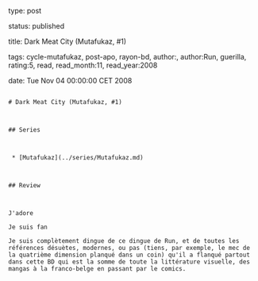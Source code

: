 type: post
status: published
title: Dark Meat City (Mutafukaz, #1)
tags:  cycle-mutafukaz,  post-apo,  rayon-bd, author:, author:Run, guerilla, rating:5, read, read_month:11, read_year:2008
date: Tue Nov 04 00:00:00 CET 2008
~~~~~~
# Dark Meat City (Mutafukaz, #1)

## Series

 * [Mutafukaz](../series/Mutafukaz.md)

## Review

J'adore  
Je suis fan  
Je suis complètement dingue de ce dingue de Run, et de toutes les références désuètes, modernes, ou pas (tiens, par exemple, le mec de la quatrième dimension planqué dans un coin) qu'il a flanqué partout dans cette BD qui est la somme de toute la littérature visuelle, des mangas à la franco-belge en passant par le comics.